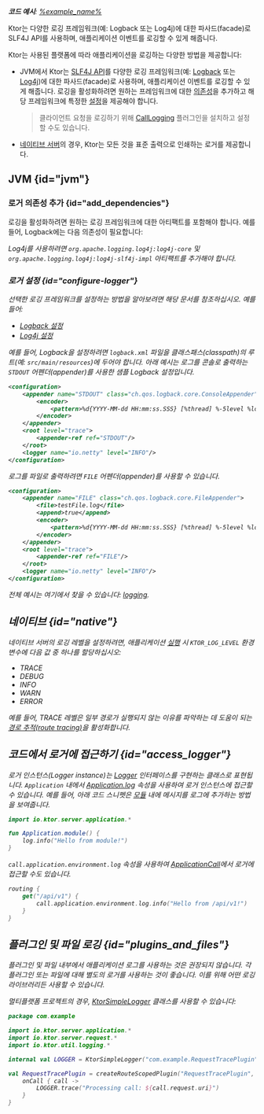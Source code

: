 [//]: # (title: Ktor 서버 로깅)

<show-structure for="chapter" depth="2"/>

<tldr>
<var name="example_name" value="logging"/>
<p>
    <b>코드 예시</b>:
    <a href="https://github.com/ktorio/ktor-documentation/tree/%ktor_version%/codeSnippets/snippets/%example_name%">
        %example_name%
    </a>
</p>
</tldr>

<link-summary>
Ktor는 다양한 로깅 프레임워크(예: Logback 또는 Log4j)에 대한 파사드(facade)로 SLF4J API를 사용하며, 애플리케이션 이벤트를 로깅할 수 있게 해줍니다.
</link-summary>

Ktor는 사용된 플랫폼에 따라 애플리케이션을 로깅하는 다양한 방법을 제공합니다:

- JVM에서 Ktor는 [SLF4J API](http://www.slf4j.org/)를 다양한 로깅 프레임워크(예: [Logback](https://logback.qos.ch/) 또는 [Log4j](https://logging.apache.org/log4j))에 대한 파사드(facade)로 사용하며, 애플리케이션 이벤트를 로깅할 수 있게 해줍니다.
  로깅을 활성화하려면 원하는 프레임워크에 대한 [의존성](#add_dependencies)을 추가하고 해당 프레임워크에 특정한 [설정](#configure-logger)을 제공해야 합니다.
  > 클라이언트 요청을 로깅하기 위해 [CallLogging](server-call-logging.md) 플러그인을 설치하고 설정할 수도 있습니다.
- [네이티브 서버](server-native.md)의 경우, Ktor는 모든 것을 표준 출력으로 인쇄하는 로거를 제공합니다.

## JVM {id="jvm"}
### 로거 의존성 추가 {id="add_dependencies"}
로깅을 활성화하려면 원하는 로깅 프레임워크에 대한 아티팩트를 포함해야 합니다.
예를 들어, Logback에는 다음 의존성이 필요합니다:

<var name="group_id" value="ch.qos.logback"/>
<var name="artifact_name" value="logback-classic"/>
<var name="version" value="logback_version"/>
<Tabs group="languages">
    <TabItem title="Gradle (Kotlin)" group-key="kotlin">
        <code-block lang="Kotlin" code="            implementation(&quot;%group_id%:%artifact_name%:$%version%&quot;)"/>
    </TabItem>
    <TabItem title="Gradle (Groovy)" group-key="groovy">
        <code-block lang="Groovy" code="            implementation &quot;%group_id%:%artifact_name%:$%version%&quot;"/>
    </TabItem>
    <TabItem title="Maven" group-key="maven">
        <code-block lang="XML" code="            &lt;dependency&gt;&#10;                &lt;groupId&gt;%group_id%&lt;/groupId&gt;&#10;                &lt;artifactId&gt;%artifact_name%&lt;/artifactId&gt;&#10;                &lt;version&gt;${%version%}&lt;/version&gt;&#10;            &lt;/dependency&gt;"/>
    </TabItem>
</Tabs>

Log4j를 사용하려면 `org.apache.logging.log4j:log4j-core` 및 `org.apache.logging.log4j:log4j-slf4j-impl` 아티팩트를 추가해야 합니다.

### 로거 설정 {id="configure-logger"}

선택한 로깅 프레임워크를 설정하는 방법을 알아보려면 해당 문서를 참조하십시오. 예를 들어:
- [Logback 설정](http://logback.qos.ch/manual/configuration.html)
- [Log4j 설정](https://logging.apache.org/log4j/2.x/manual/configuration.html)

예를 들어, Logback을 설정하려면 `logback.xml` 파일을 클래스패스(classpath)의 루트(예: `src/main/resources`)에 두어야 합니다.
아래 예시는 로그를 콘솔로 출력하는 `STDOUT` 어펜더(appender)를 사용한 샘플 Logback 설정입니다.

```xml
<configuration>
    <appender name="STDOUT" class="ch.qos.logback.core.ConsoleAppender">
        <encoder>
            <pattern>%d{YYYY-MM-dd HH:mm:ss.SSS} [%thread] %-5level %logger{36} - %msg%n</pattern>
        </encoder>
    </appender>
    <root level="trace">
        <appender-ref ref="STDOUT"/>
    </root>
    <logger name="io.netty" level="INFO"/>
</configuration>
```

로그를 파일로 출력하려면 `FILE` 어펜더(appender)를 사용할 수 있습니다.

```xml
<configuration>
    <appender name="FILE" class="ch.qos.logback.core.FileAppender">
        <file>testFile.log</file>
        <append>true</append>
        <encoder>
            <pattern>%d{YYYY-MM-dd HH:mm:ss.SSS} [%thread] %-5level %logger{36} - %msg%n</pattern>
        </encoder>
    </appender>
    <root level="trace">
        <appender-ref ref="FILE"/>
    </root>
    <logger name="io.netty" level="INFO"/>
</configuration>
```

전체 예시는 여기에서 찾을 수 있습니다: [logging](https://github.com/ktorio/ktor-documentation/tree/%ktor_version%/codeSnippets/snippets/logging).

## 네이티브 {id="native"}

네이티브 서버의 로깅 레벨을 설정하려면, 애플리케이션 [실행](server-run.md) 시 `KTOR_LOG_LEVEL` 환경 변수에 다음 값 중 하나를 할당하십시오:
- _TRACE_
- _DEBUG_
- _INFO_
- _WARN_
- _ERROR_

예를 들어, _TRACE_ 레벨은 일부 경로가 실행되지 않는 이유를 파악하는 데 도움이 되는 [경로 추적(route tracing)](server-routing.md#trace_routes)을 활성화합니다.

## 코드에서 로거에 접근하기 {id="access_logger"}
로거 인스턴스(Logger instance)는 [Logger](https://api.ktor.io/ktor-utils/io.ktor.util.logging/-logger/index.html) 인터페이스를 구현하는 클래스로 표현됩니다. `Application` 내에서 [Application.log](https://api.ktor.io/ktor-server/ktor-server-core/io.ktor.server.application/log.html) 속성을 사용하여 로거 인스턴스에 접근할 수 있습니다. 예를 들어, 아래 코드 스니펫은 [모듈](server-modules.md) 내에 메시지를 로그에 추가하는 방법을 보여줍니다.

```kotlin
import io.ktor.server.application.*

fun Application.module() {
    log.info("Hello from module!")
}
```

`call.application.environment.log` 속성을 사용하여 [ApplicationCall](https://api.ktor.io/ktor-server/ktor-server-core/io.ktor.server.application/-application-call/index.html)에서 로거에 접근할 수도 있습니다.

```kotlin
routing {
    get("/api/v1") {
        call.application.environment.log.info("Hello from /api/v1!")
    }
}
```

## 플러그인 및 파일 로깅 {id="plugins_and_files"}

플러그인 및 파일 내부에서 애플리케이션 로그를 사용하는 것은 권장되지 않습니다. 각 플러그인 또는 파일에 대해 별도의 로거를 사용하는 것이 좋습니다. 이를 위해 어떤 로깅 라이브러리든 사용할 수 있습니다.

멀티플랫폼 프로젝트의 경우, [KtorSimpleLogger](https://api.ktor.io/ktor-utils/io.ktor.util.logging/-ktor-simple-logger.html) 클래스를 사용할 수 있습니다:

```kotlin
package com.example

import io.ktor.server.application.*
import io.ktor.server.request.*
import io.ktor.util.logging.*

internal val LOGGER = KtorSimpleLogger("com.example.RequestTracePlugin")

val RequestTracePlugin = createRouteScopedPlugin("RequestTracePlugin", { }) {
    onCall { call ->
        LOGGER.trace("Processing call: ${call.request.uri}")
    }
}
